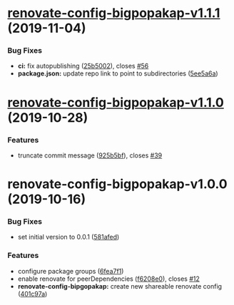 # [renovate-config-bigpopakap-v1.1.1](https://github.com/bigpopakap/shared-ts-configs/compare/v1.1.0-renovate-config-bigpopakap...v1.1.1-renovate-config-bigpopakap) (2019-11-04)


### Bug Fixes

* **ci:** fix autopublishing ([25b5002](https://github.com/bigpopakap/shared-ts-configs/commit/25b50021f284aaae64579632a02fe26815d6b49a)), closes [#56](https://github.com/bigpopakap/shared-ts-configs/issues/56)
* **package.json:** update repo link to point to subdirectories ([5ee5a6a](https://github.com/bigpopakap/shared-ts-configs/commit/5ee5a6acad3345ab6d3f108a45e3f3ba2d844f49))

# [renovate-config-bigpopakap-v1.1.0](https://github.com/bigpopakap/shared-ts-configs/compare/v1.0.0-renovate-config-bigpopakap...v1.1.0-renovate-config-bigpopakap) (2019-10-28)


### Features

* truncate commit message ([925b5bf](https://github.com/bigpopakap/shared-ts-configs/commit/925b5bf5026f6bda4bb7a936fd6468cdc7f825bf)), closes [#39](https://github.com/bigpopakap/shared-ts-configs/issues/39)

# renovate-config-bigpopakap-v1.0.0 (2019-10-16)


### Bug Fixes

* set initial version to 0.0.1 ([581afed](https://github.com/bigpopakap/shared-ts-configs/commit/581afed0171d5ac52c15f5b4439eebd5d9afea99))


### Features

* configure package groups ([6fea7f1](https://github.com/bigpopakap/shared-ts-configs/commit/6fea7f17d74217dc7f104ab3d71973e1ccf00ac0))
* enable renovate for peerDependencies ([f6208e0](https://github.com/bigpopakap/shared-ts-configs/commit/f6208e0d03e691154e7d5c11c9903dd829777c4a)), closes [#12](https://github.com/bigpopakap/shared-ts-configs/issues/12)
* **renovate-config-bipgopakap:** create new shareable renovate config ([401c97a](https://github.com/bigpopakap/shared-ts-configs/commit/401c97aabaf4062df83663eb071fef5e4b043b53))
